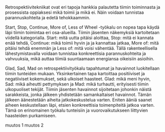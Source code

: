 Retrospektiivitekniikat ovat eri tapoja hankkia palautetta tiimin toiminnasta ja prosessista oppiaksesi mikä toimii ja mikä ei. Näin voidaan tunnistaa parannuskohteita ja edetä tehokkaammin. 

Start, Stop, Continue, More of, Less of Wheel -työkalu on nopea tapa käydä läpi tiimin toimintaa eri osa-alueilla. Tiimin jäsenten näkemyksiä kartoitetaan viidellä kategorialla. Start: mitä uutta pitäisi aloittaa, Stop: mitä ei kannata enää tehdä, Continue: mikä toimii hyvin ja ja kannattaa jatkaa, More of: mitä pitäisi tehdä enemmän ja Less of: mitä voisi vähentää. Tällä rakenteellisella lähestymistavalla voidaan tunnistaa konkreettisia parannuskohteita ja vahvuuksia, mikä auttaa tiimiä suuntaamaan energiansa oikeisiin asioihin.

Glad, Sad, Mad on retrospektiivityökalu tapahtumat ja havainnot luokitellaan tiimin tunteiden mukaan. Yksinkertainen tapa kartoittaa positiiviset ja negatiiviset kokemukset, sekä ulkoiset haasteet. Glad: mikä meni hyvin, Sad: mikä aiheutti pettymyksen ja Mad: mikä turhautti, erityisesti tiimin ulkopuoliset tekijät. Tiimin jäsenten havainnot sijoitetaan johonkin näistä sarakkeista, jonka jälkeen yhdistetään samankaltaiset havainnot. Tämän jälkeen äänestetään aiheita jatkokeskustelua varten. Eniten ääniä saanet aiheen keskustellaan läpi, etsien konkreettisia toimenpiteitä jatkoa varten. Tämä on erinomainen työkalu tunteisiin ja vuorovaikutukseen liittyvien haasteiden purkamiseen.

muutos 1
muutos 2